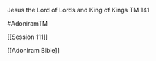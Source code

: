 Jesus the Lord of Lords and King of Kings TM 141

#AdoniramTM 

[[Session 111]]

[[Adoniram Bible]]
